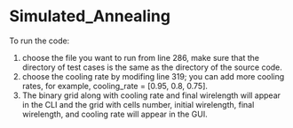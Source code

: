 # Simulated_Annealing
To run the code:
1) choose the file you want to run from line 286, make sure that the directory of test cases is the same as the directory of the source code.
2) choose the cooling rate by modifing line 319; you can add more cooling rates, for example, cooling_rate = [0.95, 0.8, 0.75].
3) The binary grid along with cooling rate and final wirelength will appear in the CLI and the grid with cells number, initial wirelength, final wirelength, and cooling rate will appear in the GUI.
